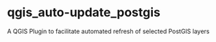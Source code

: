 # qgis_auto-update_postgis
A QGIS Plugin to facilitate automated refresh of selected PostGIS layers
